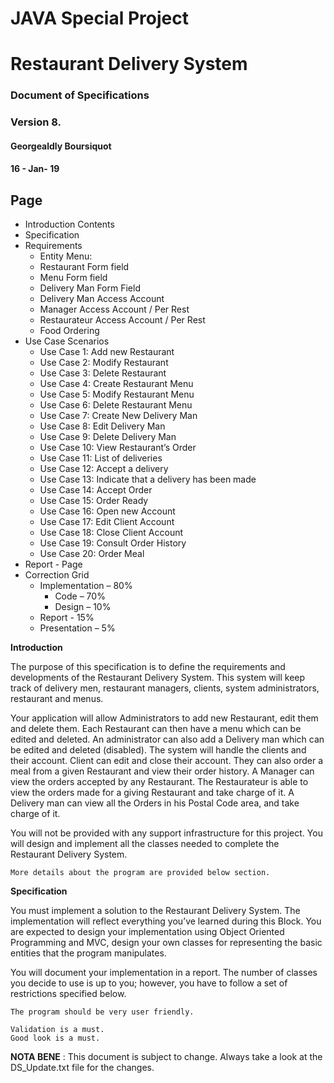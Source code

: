 # JAVA Special Project

# Restaurant Delivery System

### Document of Specifications

### Version 8.

#### Georgealdly Boursiquot

#### 16 - Jan- 19


## Page
- Introduction Contents
- Specification
- Requirements
   - Entity Menu:
   - Restaurant Form field
   - Menu Form field
   - Delivery Man Form Field
   - Delivery Man Access Account
   - Manager Access Account / Per Rest
   - Restaurateur Access Account / Per Rest
   - Food Ordering
- Use Case Scenarios
   - Use Case 1: Add new Restaurant
   - Use Case 2: Modify Restaurant
   - Use Case 3: Delete Restaurant
   - Use Case 4: Create Restaurant Menu
   - Use Case 5: Modify Restaurant Menu
   - Use Case 6: Delete Restaurant Menu
   - Use Case 7: Create New Delivery Man
   - Use Case 8: Edit Delivery Man
   - Use Case 9: Delete Delivery Man
   - Use Case 10: View Restaurant’s Order
   - Use Case 11: List of deliveries
   - Use Case 12: Accept a delivery
   - Use Case 13: Indicate that a delivery has been made
   - Use Case 14: Accept Order
   - Use Case 15: Order Ready
   - Use Case 16: Open new Account
   - Use Case 17: Edit Client Account
   - Use Case 18: Close Client Account
   - Use Case 19: Consult Order History
   - Use Case 20: Order Meal
- Report
         - Page
- Correction Grid
   - Implementation – 80%
      - Code – 70%
      - Design – 10%
   - Report - 15%
   - Presentation – 5%

**Introduction**

The purpose of this specification is to define the requirements and developments of the Restaurant
Delivery System. This system will keep track of delivery men, restaurant managers, clients, system
administrators, restaurant and menus.

Your application will allow Administrators to add new Restaurant, edit them and delete them. Each
Restaurant can then have a menu which can be edited and deleted. An administrator can also add a Delivery
man which can be edited and deleted (disabled). The system will handle the clients and their account. Client
can edit and close their account. They can also order a meal from a given Restaurant and view their order
history. A Manager can view the orders accepted by any Restaurant. The Restaurateur is able to view the
orders made for a giving Restaurant and take charge of it. A Delivery man can view all the Orders in his Postal
Code area, and take charge of it.

You will not be provided with any support infrastructure for this project. You will design and
implement all the classes needed to complete the Restaurant Delivery System.

```
More details about the program are provided below section.
```

**Specification**

You must implement a solution to the Restaurant Delivery System. The implementation will reflect
everything you’ve learned during this Block. You are expected to design your implementation using Object
Oriented Programming and MVC, design your own classes for representing the basic entities that the program
manipulates.

You will document your implementation in a report. The number of classes you decide to use is up to
you; however, you have to follow a set of restrictions specified below.

```
The program should be very user friendly.
```
```
Validation is a must.
Good look is a must.
```
**NOTA BENE** : This document is subject to change. Always take a look at the DS_Update.txt file for the
changes.

